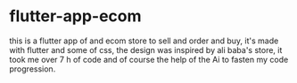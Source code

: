 # flutter-app-ecom
this is a flutter app of and ecom store to sell and order and buy, it's made with flutter and some of css, the design was inspired by ali baba's  store, it took me over 7 h of code and of course the help of the Ai to fasten my code progression.
